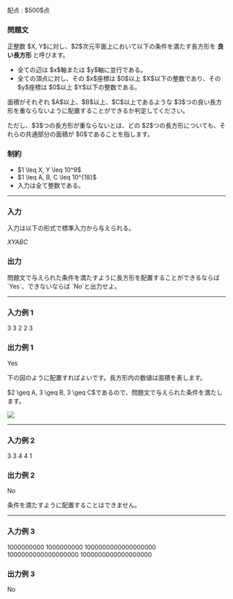 
<div>

<span>

<span>

<p>
配点 : $500$点
</p>

<div>

<section>

### **問題文**

<p>
正整数 $X, Y$に対し、$2$次元平面上において以下の条件を満たす長方形を
<strong>
良い長方形
</strong>
と呼びます。
</p>

<ul>

<li>
全ての辺は $x$軸または $y$軸に並行である。
</li>

<li>
全ての頂点に対し、その $x$座標は $0$以上 $X$以下の整数であり、その $y$座標は $0$以上 $Y$以下の整数である。
</li>

</ul>

<p>
面積がそれぞれ $A$以上、$B$以上、$C$以上であるような $3$つの良い長方形を重ならないように配置することができるか判定してください。
</p>

<p>
ただし、$3$つの長方形が重ならないとは、どの $2$つの長方形についても、それらの共通部分の面積が $0$であることを指します。
</p>

</section>

</div>

<div>

<section>

### **制約**

<ul>

<li>
$1 \leq X, Y \leq 10^9$
</li>

<li>
$1 \leq A, B, C \leq 10^{18}$
</li>

<li>
入力は全て整数である。
</li>

</ul>

</section>

</div>

---

<div>

<div>

<section>

### **入力**

<p>
入力は以下の形式で標準入力から与えられる。
</p>

<div>

$X$$Y$$A$$B$$C$
</div>

</section>

</div>

<div>

<section>

### **出力**

<p>
問題文で与えられた条件を満たすように長方形を配置することができるならば `Yes`、できないならば `No`と出力せよ。
</p>

</section>

</div>

</div>

---

<div>

<section>

### **入力例 1**

<div>

3 3 2 2 3

</div>

</section>

</div>

<div>

<section>

### **出力例 1**

<div>

Yes

</div>

<p>
下の図のように配置すればよいです。長方形内の数値は面積を表します。
</p>

<p>
$2 \geq A, 3 \geq B, 3 \geq C$であるので、問題文で与えられた条件を満たします。
</p>

<p>

<img src="https://img.atcoder.jp/ghi/abc223e_sample.png">

</img>

</p>

</section>

</div>

---

<div>

<section>

### **入力例 2**

<div>

3 3 4 4 1

</div>

</section>

</div>

<div>

<section>

### **出力例 2**

<div>

No

</div>

<p>
条件を満たすように配置することはできません。
</p>

</section>

</div>

---

<div>

<section>

### **入力例 3**

<div>

1000000000 1000000000 1000000000000000000 1000000000000000000 1000000000000000000

</div>

</section>

</div>

<div>

<section>

### **出力例 3**

<div>

No

</div>

</section>

</div>

</span>

</span>

</div>
